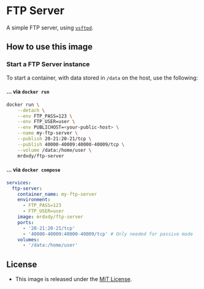 # FTP Server

A simple FTP server, using
[`vsftpd`](https://security.appspot.com/vsftpd.html).

## How to use this image

### Start a FTP Server instance

To start a container, with data stored in `/data` on the host, use the
following:

#### ... via `docker run`

```sh
docker run \
	--detach \
	--env FTP_PASS=123 \
	--env FTP_USER=user \
	--env PUBLICHOST=<your-public-host> \
	--name my-ftp-server \
	--publish 20-21:20-21/tcp \
	--publish 40000-40009:40000-40009/tcp \
	--volume /data:/home/user \
	mrdxdy/ftp-server
```

#### ... via `docker compose`

```yml
services:
  ftp-server:
    container_name: my-ftp-server
    environment:
      - FTP_PASS=123
      - FTP_USER=user
    image: mrdxdy/ftp-server
    ports:
      - '20-21:20-21/tcp'
      - '40000-40009:40000-40009/tcp' # Only needed for passive mode
    volumes:
      - '/data:/home/user'
```

## License

-   This image is released under the
    [MIT License](https://raw.githubusercontent.com/garethflowers/docker-ftp-server/master/LICENSE).

